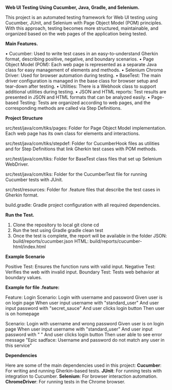 **Web UI Testing Using Cucumber, Java, Gradle, and Selenium.**

This project is an automated testing framework for Web UI testing using Cucumber, JUnit, and Selenium with Page Object Model (POM) principles. 
With this approach, testing becomes more structured, maintainable, and organized based on the web pages of the application being tested.

**Main Features.**

• Cucumber: Used to write test cases in an easy-to-understand Gherkin format, describing positive, negative, and boundary scenarios.
• Page Object Model (POM): Each web page is represented as a separate Java class for easy management of elements and methods.
• Selenium Chrome Driver: Used for browser automation during testing.
• BaseTest: The main driver configuration is managed in the base class for browser setup and tear-down after testing.
• Utilities: There is a Webhook class to support additional utilities during testing.
• JSON and HTML reports: Test results are presented in JSON and HTML formats that can be analyzed easily.
• Page-based Testing: Tests are organized according to web pages, and the corresponding methods are called via Step Definitions.

**Project Structure**

src/test/java/com/tiks/pages: Folder for Page Object Model implementation. Each web page has its own class for elements and interactions.

src/test/java/com/tiks/stepdef: Folder for CucumberHook files as utilities and for Step Definitions that link Gherkin test cases with POM methods.

src/test/java/com/tiks: Folder for BaseTest class files that set up Selenium WebDriver.

src/test/java/com/tiks: Folder for the CucumberTest file for running Cucumber tests with JUnit.

src/test/resources: Folder for .feature files that describe the test cases in Gherkin format.

build.gradle: Gradle project configuration with all required dependencies.

**Run the Test.**

1. Clone the repository to local
    git clone <repository-url>
    cd <repository-name>
2. Run the test using Gradle
    gradle clean test
3. Once the test is complete, the report will be available in the folder
    JSON: build/reports/cucumber.json
    HTML: build/reports/cucumber-html/index.html

**Example Scenario**

Positive Test: Ensures the function runs with valid input.
Negative Test: Verifies the web with invalid input.
Boundary Test: Tests web behavior at boundary values.

**Example for file .feature:**

Feature: Login 
Scenario: Login with username and password
    Given user is on login page
    When user input username with "standard_user"
    And user input password with "secret_sauce"
    And user clicks login button
    Then user is on homepage  
    
Scenario: Login with username and wrong password
    Given user is on login page
    When user input username with "standard_user"
    And user input password with " "
    And user clicks login button
    Then user able to see error message "Epic sadface: Username and password do not match any user in this service" 
    
**Dependencies**

Here are some of the main dependencies used in this project:
**Cucumber**: For writing and running Gherkin-based tests.
**JUnit**: For running tests with integration to Cucumber.
**Selenium**: For browser interaction automation.
**ChromeDriver**: For running tests in the Chrome browser.

